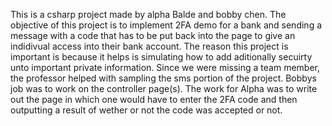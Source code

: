 This is a csharp project made by alpha Balde and bobby chen. The objective of this project is to implement 2FA demo for a bank and sending a message with a code that has to be put back into the page to give an indidivual access into their bank account. The reason this project is important is because it helps is simulating how to add aditionally secuirty unto important private information. Since we were missing a team member, the professor helped with sampling the sms portion of the project. Bobbys job was to work on the controller page(s). The work for Alpha was to write out the page in which one would have to enter the 2FA code and then outputting a result of wether or not the code was accepted or not.

